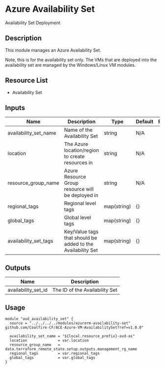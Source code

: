 # Azure Availability Set

Availability Set Deployment

## Description

This module manages an Azure Availability Set.

Note, this is for the availability set only. The VMs that are deployed into the availability set are managed by the Windows/Linux VM modules.

## Resource List

- Availability Set

## Inputs

| Name | Description | Type | Default | Required |
|------|-------------|------|---------|:-----:|
| availability_set_name | Name of the Availability Set | string | N/A | yes |
| location | The Azure location/region to create resources in | string | N/A | yes |
| resource_group_name | Azure Resource Group resource will be deployed in | string | N/A | yes |
| regional_tags | Regional level tags | map(string) | {} | yes |
| global_tags | Global level tags | map(string) | {} | yes |
| availability_set_tags | Key/Value tags that should be added to the Availability Set | map(string) | {} | no |

## Outputs

| Name | Description |
|------|-------------|
| availability_set_id | The ID of the Availability Set |

## Usage

```hcl
module "avd_availability_set" {
  source = "../../../../modules/azurerm-availability-set" github.com/Coalfire-CF/ACE-Azure-VM-AvailabilitySet?ref=v1.0.0"

  availability_set_name = "${local.resource_prefix}-avd-as"
  location              = var.location
  resource_group_name   = data.terraform_remote_state.setup.outputs.management_rg_name
  regional_tags         = var.regional_tags
  global_tags           = var.global_tags
}
```
